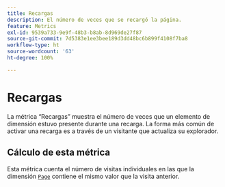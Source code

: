 ```yaml
---
title: Recargas
description: El número de veces que se recargó la página.
feature: Metrics
exl-id: 9539a733-9e9f-48b3-b8ab-8d969de27f87
source-git-commit: 7d5383e1ee3bee189d3dd48bc6b899f4108f7ba8
workflow-type: ht
source-wordcount: '63'
ht-degree: 100%

---
```


# Recargas

La métrica “Recargas” muestra el número de veces que un elemento de dimensión estuvo presente durante una recarga. La forma más común de activar una recarga es a través de un visitante que actualiza su explorador.

## Cálculo de esta métrica

Esta métrica cuenta el número de visitas individuales en las que la dimensión [`Page`](../dimensions/page.md) contiene el mismo valor que la visita anterior.

